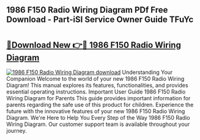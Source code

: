 ## 1986 F150 Radio Wiring Diagram PDf Free Download - Part-iSI Service Owner Guide TFuYc

# <h2><a href="http://dfn09d.blite.top/?on=1986+F150+Radio+Wiring+Diagram">🔗Download New 👉🔴 1986 F150 Radio Wiring Diagram</a></h2>

[![1986 F150 Radio Wiring Diagram download](https://i.imgur.com/lujVjoI.png)](http://dfn09d.blite.top/?on=1986+F150+Radio+Wiring+Diagram)
Understanding Your Companion Welcome to the world of your new 1986 F150 Radio Wiring Diagram! This manual explores its features, functionalities, and provides essential operating instructions. Important User Guide 1986 F150 Radio Wiring Diagram for Parents This guide provides important information for parents regarding the safe use of this product for children. Experience the future with the innovative features of your new 1986 F150 Radio Wiring Diagram. We're Here to Help You Every Step of the Way 1986 F150 Radio Wiring Diagram. Our customer support team is available throughout your journey.
